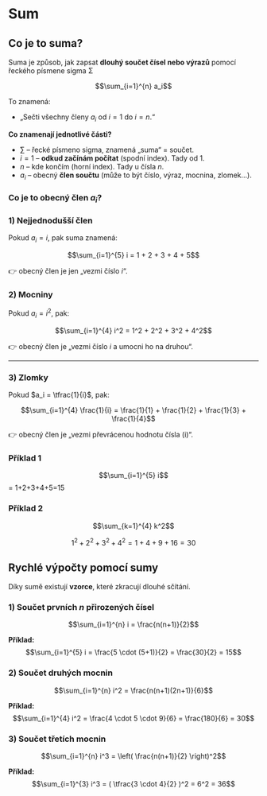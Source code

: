 # Sum

## Co je to suma?

Suma je způsob, jak zapsat **dlouhý součet čísel nebo výrazů** pomocí řeckého písmene sigma Σ

$$\sum_{i=1}^{n} a_i$$

To znamená:
- „Sečti všechny členy $a_i$ od $i=1$ do $i=n$.“

**Co znamenají jednotlivé části?**

- $\sum$ – řecké písmeno sigma, znamená „suma“ = součet.
- $i=1$ – **odkud začínám počítat** (spodní index). Tady od 1.
- $n$ – kde končím (horní index). Tady u čísla $n$.
- $a_i$ – obecný **člen součtu** (může to být číslo, výraz, mocnina, zlomek…).

### Co je to obecný člen $a_i$?

### 1) Nejjednodušší člen
Pokud $a_i = i$, pak suma znamená:

$$\sum_{i=1}^{5} i = 1 + 2 + 3 + 4 + 5$$

👉 obecný člen je jen „vezmi číslo $i$“.

### 2) Mocniny
Pokud $a_i = i^2$, pak:

$$\sum_{i=1}^{4} i^2 = 1^2 + 2^2 + 3^2 + 4^2$$

👉 obecný člen je „vezmi číslo $i$ a umocni ho na druhou“.

---

### 3) Zlomky
Pokud $a_i = \tfrac{1}{i}$, pak:

$$\sum_{i=1}^{4} \frac{1}{i} = \frac{1}{1} + \frac{1}{2} + \frac{1}{3} + \frac{1}{4}$$

👉 obecný člen je „vezmi převrácenou hodnotu čísla \(i\)“.

### Příklad 1

$$\sum_{i=1}^{5} i$$
= 1+2+3+4+5=15

### Příklad 2

$$\sum_{k=1}^{4} k^2$$

$$1^2 + 2^2 + 3^2 + 4^2 = 1 + 4 + 9 + 16 = 30$$


## Rychlé výpočty pomocí sumy

Díky sumě existují **vzorce**, které zkracují dlouhé sčítání.


### 1) Součet prvních $n$ přirozených čísel

$$\sum_{i=1}^{n} i = \frac{n(n+1)}{2}$$

**Příklad:**  
$$\sum_{i=1}^{5} i = \frac{5 \cdot (5+1)}{2} = \frac{30}{2} = 15$$

### 2) Součet druhých mocnin

$$\sum_{i=1}^{n} i^2 = \frac{n(n+1)(2n+1)}{6}$$

**Příklad:**  
$$\sum_{i=1}^{4} i^2 = \frac{4 \cdot 5 \cdot 9}{6} = \frac{180}{6} = 30$$

### 3) Součet třetích mocnin

$$\sum_{i=1}^{n} i^3 = \left( \frac{n(n+1)}{2} \right)^2$$

**Příklad:**  
$$\sum_{i=1}^{3} i^3 = ( \tfrac{3 \cdot 4}{2} )^2 = 6^2 = 36$$
